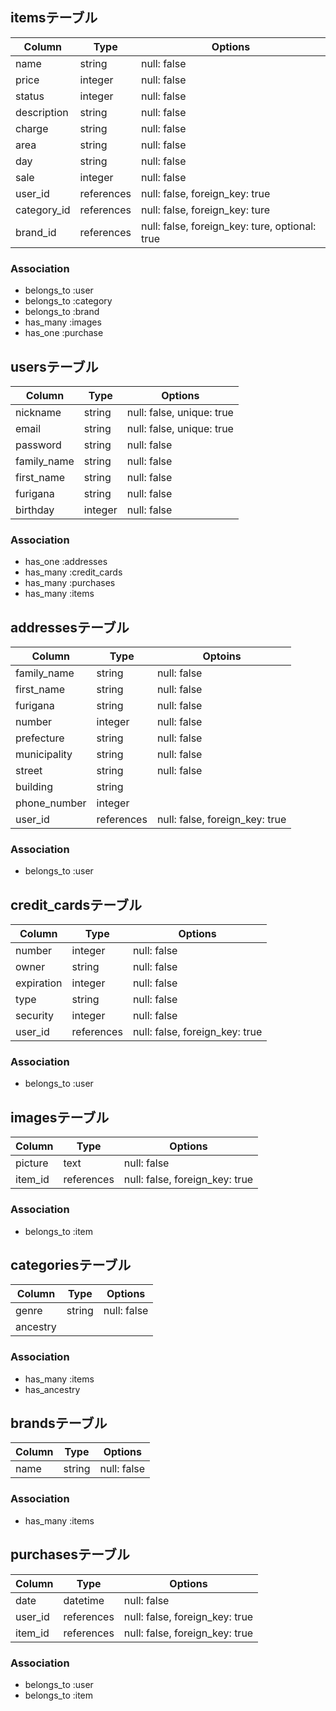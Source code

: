 ## itemsテーブル

|Column|Type|Options|
|------|----|-------|
|name|string|null: false|
|price|integer|null: false|
|status|integer|null: false|
|description|string|null: false|
|charge|string|null: false|
|area|string|null: false|
|day|string|null: false|
|sale|integer|null: false|
|user_id|references|null: false, foreign_key: true|
|category_id|references|null: false, foreign_key: ture|
|brand_id|references|null: false, foreign_key: ture, optional: true|

### Association
- belongs_to :user
- belongs_to :category
- belongs_to :brand
- has_many :images
- has_one :purchase


## usersテーブル

|Column|Type|Options|
|------|----|-------|
|nickname|string|null: false, unique: true|
|email|string|null: false, unique: true|
|password|string|null: false|
|family_name|string|null: false|
|first_name|string|null: false|
|furigana|string|null: false|
|birthday|integer|null: false|

### Association
- has_one :addresses
- has_many :credit_cards
- has_many :purchases
- has_many :items


## addressesテーブル

|Column|Type|Optoins|
|------|----|-------|
|family_name|string|null: false|
|first_name|string|null: false|
|furigana|string|null: false|
|number|integer|null: false|
|prefecture|string|null: false|
|municipality|string|null: false|
|street|string|null: false|
|building|string|
|phone_number|integer|
|user_id|references|null: false, foreign_key: true|

### Association
- belongs_to :user


## credit_cardsテーブル

|Column|Type|Options|
|------|----|-------|
|number|integer|null: false|
|owner|string|null: false|
|expiration|integer|null: false|
|type|string|null: false|
|security|integer|null: false|
|user_id|references|null: false, foreign_key: true|

### Association
- belongs_to :user


## imagesテーブル

|Column|Type|Options|
|------|----|-------|
|picture|text|null: false|
|item_id|references|null: false, foreign_key: true|

### Association
- belongs_to :item


## categoriesテーブル

|Column|Type|Options|
|------|----|-------|
|genre|string|null: false|
|ancestry|

### Association
- has_many :items
- has_ancestry


## brandsテーブル

|Column|Type|Options|
|------|----|-------|
|name|string|null: false|

### Association
- has_many :items


## purchasesテーブル

|Column|Type|Options|
|------|----|-------|
|date|datetime|null: false|
|user_id|references|null: false, foreign_key: true|
|item_id|references|null: false, foreign_key: true|

### Association
- belongs_to :user
- belongs_to :item